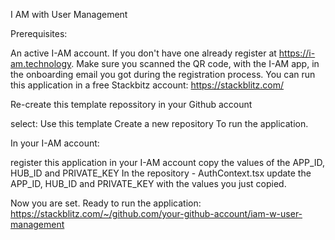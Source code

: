 I AM with User Management

Prerequisites:

An active I-AM account. If you don't have one already register at https://i-am.technology.
Make sure you scanned the QR code, with the I-AM app, in the onboarding email you got during the registration process.
You can run this application in a free Stackbitz account: https://stackblitz.com/

Re-create this template repossitory in your Github account

select: Use this template
Create a new repository
To run the application.

In your I-AM account:

register this application in your I-AM account
copy the values of the APP_ID, HUB_ID and PRIVATE_KEY
In the repository - AuthContext.tsx update the APP_ID, HUB_ID and PRIVATE_KEY with the values you just copied.

Now you are set. Ready to run the application: https://stackblitz.com/~/github.com/your-github-account/iam-w-user-management
